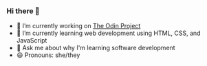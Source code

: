 ### Hi there 👋
- 🔭 I’m currently working on [The Odin Project](https://www.theodinproject.com/)
- 🌱 I’m currently learning web development using HTML, CSS, and JavaScript
- 💬 Ask me about why I'm learning software development
- 😄 Pronouns: she/they

<!--
**j-sizemore/j-sizemore** is a ✨ _special_ ✨ repository because its `README.md` (this file) appears on your GitHub profile.

Here are some ideas to get you started:

- 🔭 I’m currently working on ...
- 🌱 I’m currently learning ...
- 👯 I’m looking to collaborate on ...
- 🤔 I’m looking for help with ...
- 💬 Ask me about ...
- 📫 How to reach me: ...
- 😄 Pronouns: ...
- ⚡ Fun fact: ...
-->
